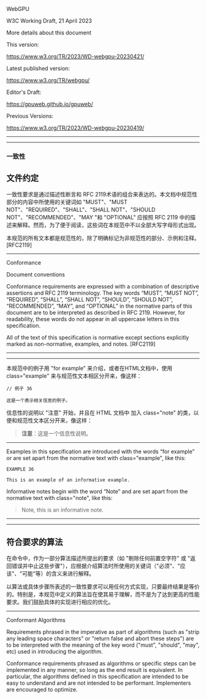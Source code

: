 WebGPU

W3C Working Draft, 21 April 2023

More details about this document

This version:

https://www.w3.org/TR/2023/WD-webgpu-20230421/

Latest published version:

https://www.w3.org/TR/webgpu/

Editor's Draft:

https://gpuweb.github.io/gpuweb/

Previous Versions:

https://www.w3.org/TR/2023/WD-webgpu-20230419/

---
---

### 一致性

## 文件约定

一致性要求是通过描述性断言和 RFC 2119术语的组合来表达的。本文档中规范性部分的内容中所使用的关键词如 "MUST"、"MUST NOT"、"REQUIRED"、"SHALL"、"SHALL NOT"、"SHOULD NOT"、"RECOMMENDED"、"MAY "和 "OPTIONAL" 应按照 RFC 2119 中的描述来解释。然而，为了便于阅读，这些词在本规范中不以全部大写字母形式出现。

本规范的所有文本都是规范性的，除了明确标记为非规范性的部分、示例和注释。[RFC2119]

---

Conformance

Document conventions

Conformance requirements are expressed with a combination of descriptive assertions and RFC 2119 terminology. The key words “MUST”, “MUST NOT”, “REQUIRED”, “SHALL”, “SHALL NOT”, “SHOULD”, “SHOULD NOT”, “RECOMMENDED”, “MAY”, and “OPTIONAL” in the normative parts of this document are to be interpreted as described in RFC 2119. However, for readability, these words do not appear in all uppercase letters in this specification.

All of the text of this specification is normative except sections explicitly marked as non-normative, examples, and notes. [RFC2119]

---
---

本规范中的例子用 "for example" 来介绍，或者在HTML文档中，使用 class="example" 来与规范性文本相区分开来，像这样：

```
// 例子 36

这是一个表示相关信息的例子。
```

信息性的说明以 "注意" 开始，并且在 HTML 文档中 加入 class="note" 的类，以便和规范性文本区分开来，像这样：

> **注意**：这是一个信息性说明。

---

Examples in this specification are introduced with the words “for example” or are set apart from the normative text with class="example", like this:

```
EXAMPLE 36

This is an example of an informative example.
```

Informative notes begin with the word “Note” and are set apart from the normative text with class="note", like this:

> Note, this is an informative note.

---
---

## 符合要求的算法

在命令中，作为一部分算法描述所提出的要求（如 "剔除任何前置空字符" 或 "返回错误并中止这些步骤"），应根据介绍算法时所使用的关键词（"必须"、"应该"、"可能"等）的含义来进行解释。

以算法或具体步骤所表述的一致性要求可以用任何方式实现，只要最终结果是等价的。特别是，本规范中定义的算法旨在使其易于理解，而不是为了达到更高的性能要求。我们鼓励具体的实现进行相应的优化。

---

Conformant Algorithms

Requirements phrased in the imperative as part of algorithms (such as "strip any leading space characters" or "return false and abort these steps") are to be interpreted with the meaning of the key word ("must", "should", "may", etc) used in introducing the algorithm.

Conformance requirements phrased as algorithms or specific steps can be implemented in any manner, so long as the end result is equivalent. In particular, the algorithms defined in this specification are intended to be easy to understand and are not intended to be performant. Implementers are encouraged to optimize.
